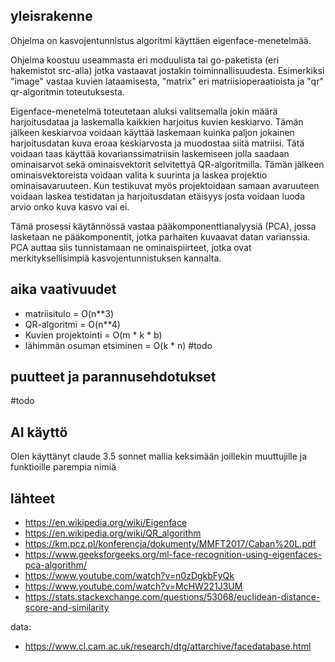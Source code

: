 ## yleisrakenne
Ohjelma on kasvojentunnistus algoritmi käyttäen eigenface-menetelmää.

Ohjelma koostuu useammasta eri moduulista tai go-paketista (eri hakemistot src-alla) jotka vastaavat jostakin toiminnallisuudesta. Esimerkiksi "image" vastaa kuvien lataamisesta, "matrix" eri matriisioperaatioista ja "qr" qr-algoritmin toteutuksesta. 

Eigenface-menetelmä toteutetaan aluksi valitsemalla jokin määrä harjoitusdataa ja laskemalla kaikkien harjoitus kuvien keskiarvo. Tämän jälkeen keskiarvoa voidaan käyttää laskemaan kuinka paljon jokainen harjoitusdatan kuva eroaa keskiarvosta ja muodostaa siitä matriisi. Tätä voidaan taas käyttää kovarianssimatriisin laskemiseen jolla saadaan ominaisarvot sekä ominaisvektorit selvitettyä QR-algoritmilla. Tämän jälkeen ominaisvektoreista voidaan valita k suurinta ja laskea projektio ominaisavaruuteen. Kun testikuvat myös projektoidaan samaan avaruuteen voidaan laskea testidatan ja harjoitusdatan etäisyys josta voidaan luoda arvio onko kuva kasvo vai ei.

Tämä prosessi käytännössä vastaa pääkomponenttianalyysiä (PCA), jossa lasketaan ne pääkomponentit, jotka parhaiten kuvaavat datan varianssia. PCA auttaa siis tunnistamaan ne ominaispiirteet, jotka ovat merkityksellisimpiä kasvojentunnistuksen kannalta.

## aika vaativuudet
- matriisitulo = O(n**3) 
- QR-algoritmi = O(n**4)
- Kuvien projektointi = O(m * k * b) 
- lähimmän osuman etsiminen = O(k * n)
#todo

## puutteet ja parannusehdotukset
#todo

## AI käyttö
Olen käyttänyt claude 3.5 sonnet mallia keksimään joillekin muuttujille ja funktioille parempia nimiä

## lähteet
- https://en.wikipedia.org/wiki/Eigenface
- https://en.wikipedia.org/wiki/QR_algorithm
- https://km.pcz.pl/konferencja/dokumenty/MMFT2017/Caban%20L.pdf
- https://www.geeksforgeeks.org/ml-face-recognition-using-eigenfaces-pca-algorithm/
- https://www.youtube.com/watch?v=n0zDgkbFyQk
- https://www.youtube.com/watch?v=McHW221J3UM
- https://stats.stackexchange.com/questions/53068/euclidean-distance-score-and-similarity

data:
- https://www.cl.cam.ac.uk/research/dtg/attarchive/facedatabase.html
